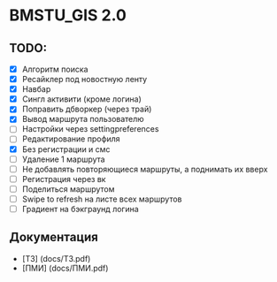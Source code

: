 # BMSTU_GIS 2.0

## TODO:

* [x] Алгоритм поиска
* [x] Ресайклер под новостную ленту
* [x] Навбар
* [x] Сингл активити (кроме логина)
* [x] Поправить дбворкер (через трай)
* [x] Вывод маршрута пользователю
* [ ] Настройки через settingpreferences
* [ ] Редактирование профиля
* [x] Без регистрации и смс
* [ ] Удаление 1 маршрута
* [ ] Не добавлять повторяющиеся маршруты, а поднимать их вверх
* [ ] Регистрация через вк
* [ ] Поделиться маршрутом
* [ ] Swipe to refresh на листе всех маршрутов
* [ ] Градиент на бэкграунд логина

## Документация

 - [ТЗ] (docs/ТЗ.pdf)
 - [ПМИ] (docs/ПМИ.pdf)
